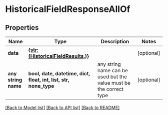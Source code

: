 # HistoricalFieldResponseAllOf


## Properties
Name | Type | Description | Notes
------------ | ------------- | ------------- | -------------
**data** | [**{str: (HistoricalFieldResults,)}**](HistoricalFieldResults.md) |  | [optional] 
**any string name** | **bool, date, datetime, dict, float, int, list, str, none_type** | any string name can be used but the value must be the correct type | [optional]

[[Back to Model list]](../README.md#documentation-for-models) [[Back to API list]](../README.md#documentation-for-api-endpoints) [[Back to README]](../README.md)


